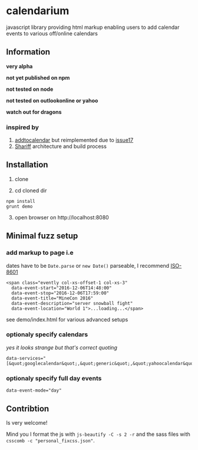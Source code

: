 # calendarium
javascript library providing html markup enabling users to add calendar events to various off/online calendars


## Information

**very alpha**

**not yet published on npm**

**not tested on node**

**not tested on outlookonline or yahoo**

**watch out for dragons**

### inspired by

1. [addtocalendar](https://github.com/AddToCalendar/addtocalendar) but reimplemented due to [issue17](https://github.com/AddToCalendar/addtocalendar/issues/17)
2. [Shariff](https://github.com/heiseonline/shariff) architecture and build process

## Installation

1. clone

2. cd cloned dir

```
npm install
grunt demo
```

3. open browser on http://localhost:8080

## Minimal fuzz setup

### add markup to page i.e

dates have to be `Date.parse` or `new Date()` parseable, I recommend
[ISO-8601](https://developer.mozilla.org/en-US/docs/Web/JavaScript/Reference/Global_Objects/Date/parse#ECMAScript_5_ISO-8601_format_support)

```
<span class="evently col-xs-offset-1 col-xs-3"
  data-event-start="2016-12-06T14:48:00"
  data-event-stop="2016-12-06T17:59:00"
  data-event-title="MineCon 2016"
  data-event-description="server snowball fight"
  data-event-location="World 1">...loading...</span>
```

see demo/index.html for various advanced setups

### optionaly specify calendars

*yes it looks strange but that's correct quoting*

```
data-services="[&quot;googlecalendar&quot;,&quot;generic&quot;,&quot;yahoocalendar&quot;,&quot;outlookonline&quot;]"
```

### optionaly specify full day events

```
data-event-mode="day"
```

## Contribtion

Is very welcome!

Mind you I format the js with `js-beautify -C -s 2 -r` and the sass files with `csscomb -c "personal_fixcss.json"`.
